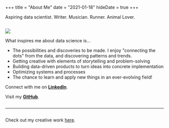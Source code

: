 +++
title = "About Me"
date = "2021-01-18"
hideDate = true
+++

Aspiring data scientist. Writer. Musician. Runner. Animal Lover. 

![]()

![](/images/profile_pic_20201229.jpeg)

What inspires me about data science is...
* The possibilities and discoveries to be made. I enjoy "connecting the dots" from the data, and discovering patterns and trends.
* Getting creative with elements of storytelling and problem-solving
* Building data-driven products to turn ideas into concrete implementation
* Optimizing systems and processes
* The chance to learn and apply new things in an ever-evolving field!

Connect with me on **[LinkedIn](https://www.linkedin.com/in/erica-xia-9370aa9a/)**.

Visit my **[GitHub](https://github.com/EricaXia)**.

![]()

---

![]()

Check out my creative work [here](https://linktr.ee/ex9966).




